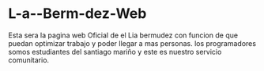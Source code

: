 # L-a--Berm-dez-Web
Esta sera la pagina web Oficial de el Lia bermudez con funcion de que puedan optimizar trabajo y poder llegar a mas personas. los programadores somos estudiantes del santiago mariño y este es nuestro servicio comunitario.
